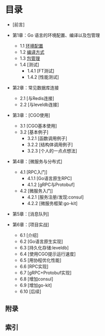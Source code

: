 # 目录

- [前言]

- 第1章：Go 语言的环境配置、编译以及包管理
  - 1.1 [环境配置](01.1.md)
  - 1.2 [编译方式](01.2.md)
  - 1.3 [包管理](01.3.md)
  - 1.4 [测试]
    - 1.4.1 [FT测试]
    - 1.4.2 [性能测试]
- 第2章：常见数据库连接
  - 2.1 [与Redis连接]
  - 2.2 [与leveldb连接]
- 第3章：[CGO使用]
  - 3.1 [CGO基本使用]
  - 3.2 [基本例子]
    - 3.2.1 [函数调用例子]
    - 3.2.2 [结构体调用例子]
    - 3.2.3 [个人的一点点想法]
- 第4章：[微服务与分布式]
  - 4.1 [RPC入门]
    - 4.1.1 [Go语言原生RPC]
    - 4.1.2 [gRPC与Protobuf]
  - 4.2 [微服务入门]
    - 4.2.1 [服务注册/发现:consul]
    - 4.2.2 [微服务框架:go-kit]
- 第5章：[消息队列]
- 第6章：[项目实战]
  - 6.1 [介绍]
  - 6.2 [Go语言原生实现]
  - 6.3 [持久化存储:leveldb]
  - 6.4 [使用CGO提示运行速度]
  - 6.5 [用协程优化性能]
  - 6.6 [RPC实现]
  - 6.7 [gRPC+Protobuf实现]
  - 6.8 [增加consul]
  - 6.9 [增加go-kit]
  - 6.10 [后续]

## 附录

## 索引
